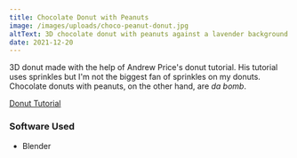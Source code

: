 ```yaml
---
title: Chocolate Donut with Peanuts
image: /images/uploads/choco-peanut-donut.jpg
altText: 3D chocolate donut with peanuts against a lavender background
date: 2021-12-20
---
```


3D donut made with the help of Andrew Price's donut tutorial. His tutorial uses sprinkles but I'm not the biggest fan of sprinkles on my donuts. Chocolate donuts with peanuts, on the other hand, are _da bomb_.

[Donut Tutorial](https://youtube.com/playlist?list=PLjEaoINr3zgFX8ZsChQVQsuDSjEqdWMAD)

### Software Used

- Blender

